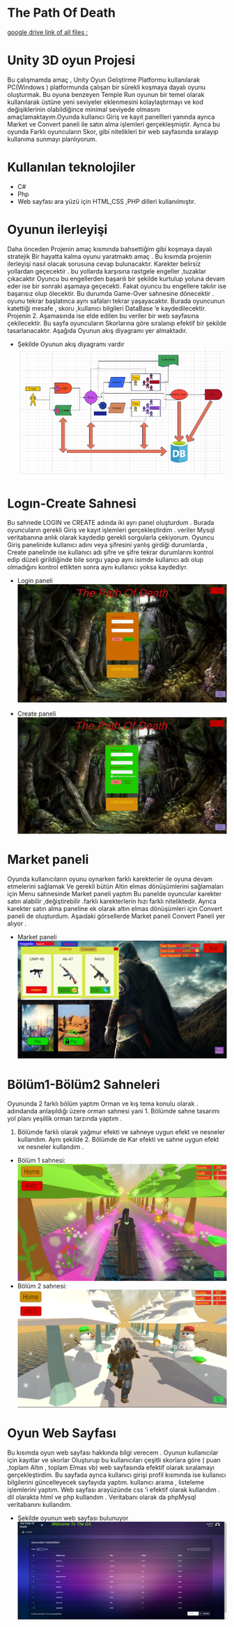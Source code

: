 # The Path Of Death

[google drive link of all files :](https://drive.google.com/drive/folders/1BdJABdXxC4m6eToXntPDNrySDSwgRNz9?usp=sharing)

# Unity 3D oyun Projesi

Bu çalışmamda amaç , Unity Oyun Geliştirme Platformu kullanılarak PC(Windows ) platformunda
çalışan bir sürekli koşmaya dayalı oyunu oluşturmak. Bu oyuna benzeyen Temple Run oyunun bir
temel olarak kullanılarak üstüne yeni seviyeler eklenmesini kolaylaştırmayı ve kod değişiklerinin
olabildiğince minimal seviyede olmasını amaçlamaktayım.Oyunda kullanıcı Giriş ve kayıt panellleri
yanında ayrıca Market ve Convert paneli ile satın alma işlemleri gerçekleşmiştir. Ayrıca bu oyunda
Farklı oyuncuların Skor, gibi nitelikleri bir web sayfasında sıralayıp kullanıma sunmayı planlıyorum.
# Kullanılan teknolojiler
- C#
- Php
- Web sayfası ara yüzü için HTML,CSS ,PHP dilleri kullanılmıştır.
# Oyunun ilerleyişi
Daha önceden Projenin amaç kısmında bahsettiğim gibi koşmaya dayalı stratejik Bir hayatta
kalma oyunu yaratmaktı amaç .
Bu kısımda projenin ilerleyişi nasıl olacak sorusuna cevap bulunacaktır.
Karekter belirsiz yollardan geçecektir . bu yollarda karşısına rastgele engeller ,tuzaklar çıkacaktır
Oyuncu bu engellerden başarılı bir şekilde kurtulup yoluna devam eder ise bir sonraki aşamaya
geçecekti. Fakat oyuncu bu engellere takılır ise başarısız olup ölecektir. Bu durumda Game-Over
sahnesine dönecektir . oyunu tekrar başlatınca aynı safaları tekrar yaşayacaktır.
Burada oyuncunun katettiği mesafe , skoru ,kullanıcı bilgileri DataBase ‘e kaydedilecektir.
Projenin 2. Aşamasında ise elde edilen bu veriler bir web sayfasına çekilecektir. Bu sayfa
oyuncuların Skorlarına göre sıralanıp efektif bir şekilde tasarlanacaktır.
Aşağıda Oyunun akış diyagramı yer almaktadır.

- Şekilde Oyunun akış diyagramı vardır
![diagram](https://github.com/HasanEren72/The_Path_Of_Death_-Oyun_projesi/blob/main/Sprites/diagram.png)

# Logın-Create Sahnesi
Bu sahnede LOGIN ve CREATE adında iki ayrı panel oluşturdum . Burada oyuncuların gerekli
Giriş ve kayıt işlemleri gerçekleştirdim . veriler Mysql veritabanına anlık olarak kaydedip gerekli
sorgularla çekiyorum.
Oyuncu Giriş panelinide kullanıcı adını veya şifresini yanlış girdiği durumlarda , Create panelinde ise
kullanıcı adı şifre ve şifre tekrar durumlarını kontrol edip düzeli girildiğinde bile sorgu yapıp aynı
isimde kullanıcı adı olup olmadığını kontrol ettikten sonra aynı kullanıcı yoksa kaydediyr.
- Login paneli
![login](https://github.com/HasanEren72/The_Path_Of_Death_-Oyun_projesi/blob/main/Sprites/login.png)

 - Create paneli
![create](https://github.com/HasanEren72/The_Path_Of_Death_-Oyun_projesi/blob/main/Sprites/create.png)

# Market paneli
Oyunda kullanıcıların oyunu oynarken farklı karekterler ile oyuna devam etmelerini sağlamak
Ve gerekli bütün Altin elmas dönüşümlerini sağlamaları için Menu sahnesinde Market paneli yaptım
Bu panelde oyuncular karekter satın alabilir ,değiştirebilir .farklı karekterlerin hızı farklı niteliktedir.
Ayrıca karekter satın alma paneline ek olarak altın elmas dönüşümleri için Convert paneli de
oluşturdum.
Aşaıdaki görsellerde Market paneli Convert Paneli yer alıyor .

- Market paneli
![market](https://github.com/HasanEren72/The_Path_Of_Death_-Oyun_projesi/blob/main/Sprites/menu.png)

# Bölüm1-Bölüm2 Sahneleri
Oyununda 2 farklı bölüm yaptım Orman ve kış tema konulu olarak . adındanda anlaşıldığı üzere
orman sahnesi yani 1. Bölümde sahne tasarımı yol planı yeşillik orman tarzında yaptım .
1. Bölümde farklı olarak yağmur efekti ve sahneye uygun efekt ve nesneler kullandım.
Aynı şekilde 2. Bölümde de Kar efekti ve sahne uygun efekt ve nesneler kullandım .
 
- Bölüm 1 sahnesi:
![bolum](https://github.com/HasanEren72/The_Path_Of_Death_-Oyun_projesi/blob/main/Sprites/bolum1.png)
- Bölüm 2 sahnesi:
![bolum](https://github.com/HasanEren72/The_Path_Of_Death_-Oyun_projesi/blob/main/Sprites/bolum2.png)

# Oyun Web Sayfası
Bu kısımda oyun web sayfası hakkında bilgi verecem . Oyunun kullanıcılar için kayıtlar ve skorlar
Oluşturup bu kullanıcıları çeşitli skorlara göre ( puan ,toplam Altın , toplam Elmas vb) web sayfasında
efektif olarak sıralamayı gerçekleştirdim.
Bu sayfada ayrıca kullanıcı girişi profil kısmında ise kullanıcı bilgilerini güncelleyecek sayfayıda yaptım.
kullanıcı arama , listeleme işlemlerini yaptım.
Web sayfası arayüzünde css ‘i efektif olarak kullandım . dil olarakta html ve php kullandım .
Veritabanı olarak da phpMysql veritabanını kullandım.
- Şekilde  oyunun web sayfası bulunuyor
![web](https://github.com/HasanEren72/The_Path_Of_Death_-Oyun_projesi/blob/main/Sprites/web.png)

